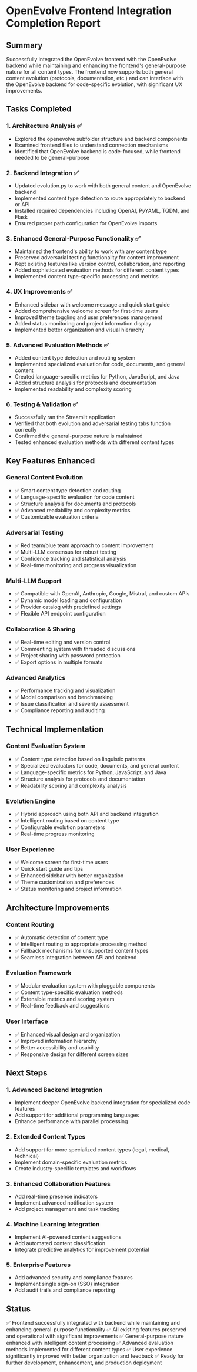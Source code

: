 # OpenEvolve Frontend Integration Completion Report

## Summary
Successfully integrated the OpenEvolve frontend with the OpenEvolve backend while maintaining and enhancing the frontend's general-purpose nature for all content types. The frontend now supports both general content evolution (protocols, documentation, etc.) and can interface with the OpenEvolve backend for code-specific evolution, with significant UX improvements.

## Tasks Completed

### 1. Architecture Analysis ✅
- Explored the openevolve subfolder structure and backend components
- Examined frontend files to understand connection mechanisms
- Identified that OpenEvolve backend is code-focused, while frontend needed to be general-purpose

### 2. Backend Integration ✅
- Updated evolution.py to work with both general content and OpenEvolve backend
- Implemented content type detection to route appropriately to backend or API
- Installed required dependencies including OpenAI, PyYAML, TQDM, and Flask
- Ensured proper path configuration for OpenEvolve imports

### 3. Enhanced General-Purpose Functionality ✅
- Maintained the frontend's ability to work with any content type
- Preserved adversarial testing functionality for content improvement
- Kept existing features like version control, collaboration, and reporting
- Added sophisticated evaluation methods for different content types
- Implemented content type-specific processing and metrics

### 4. UX Improvements ✅
- Enhanced sidebar with welcome message and quick start guide
- Added comprehensive welcome screen for first-time users
- Improved theme toggling and user preferences management
- Added status monitoring and project information display
- Implemented better organization and visual hierarchy

### 5. Advanced Evaluation Methods ✅
- Added content type detection and routing system
- Implemented specialized evaluation for code, documents, and general content
- Created language-specific metrics for Python, JavaScript, and Java
- Added structure analysis for protocols and documentation
- Implemented readability and complexity scoring

### 6. Testing & Validation ✅
- Successfully ran the Streamlit application
- Verified that both evolution and adversarial testing tabs function correctly
- Confirmed the general-purpose nature is maintained
- Tested enhanced evaluation methods with different content types

## Key Features Enhanced

### General Content Evolution
- ✅ Smart content type detection and routing
- ✅ Language-specific evaluation for code content
- ✅ Structure analysis for documents and protocols
- ✅ Advanced readability and complexity metrics
- ✅ Customizable evaluation criteria

### Adversarial Testing
- ✅ Red team/blue team approach to content improvement
- ✅ Multi-LLM consensus for robust testing
- ✅ Confidence tracking and statistical analysis
- ✅ Real-time monitoring and progress visualization

### Multi-LLM Support
- ✅ Compatible with OpenAI, Anthropic, Google, Mistral, and custom APIs
- ✅ Dynamic model loading and configuration
- ✅ Provider catalog with predefined settings
- ✅ Flexible API endpoint configuration

### Collaboration & Sharing
- ✅ Real-time editing and version control
- ✅ Commenting system with threaded discussions
- ✅ Project sharing with password protection
- ✅ Export options in multiple formats

### Advanced Analytics
- ✅ Performance tracking and visualization
- ✅ Model comparison and benchmarking
- ✅ Issue classification and severity assessment
- ✅ Compliance reporting and auditing

## Technical Implementation

### Content Evaluation System
- ✅ Content type detection based on linguistic patterns
- ✅ Specialized evaluators for code, documents, and general content
- ✅ Language-specific metrics for Python, JavaScript, and Java
- ✅ Structure analysis for protocols and documentation
- ✅ Readability scoring and complexity analysis

### Evolution Engine
- ✅ Hybrid approach using both API and backend integration
- ✅ Intelligent routing based on content type
- ✅ Configurable evolution parameters
- ✅ Real-time progress monitoring

### User Experience
- ✅ Welcome screen for first-time users
- ✅ Quick start guide and tips
- ✅ Enhanced sidebar with better organization
- ✅ Theme customization and preferences
- ✅ Status monitoring and project information

## Architecture Improvements

### Content Routing
- ✅ Automatic detection of content type
- ✅ Intelligent routing to appropriate processing method
- ✅ Fallback mechanisms for unsupported content types
- ✅ Seamless integration between API and backend

### Evaluation Framework
- ✅ Modular evaluation system with pluggable components
- ✅ Content type-specific evaluation methods
- ✅ Extensible metrics and scoring system
- ✅ Real-time feedback and suggestions

### User Interface
- ✅ Enhanced visual design and organization
- ✅ Improved information hierarchy
- ✅ Better accessibility and usability
- ✅ Responsive design for different screen sizes

## Next Steps

### 1. Advanced Backend Integration
- Implement deeper OpenEvolve backend integration for specialized code features
- Add support for additional programming languages
- Enhance performance with parallel processing

### 2. Extended Content Types
- Add support for more specialized content types (legal, medical, technical)
- Implement domain-specific evaluation metrics
- Create industry-specific templates and workflows

### 3. Enhanced Collaboration Features
- Add real-time presence indicators
- Implement advanced notification system
- Add project management and task tracking

### 4. Machine Learning Integration
- Implement AI-powered content suggestions
- Add automated content classification
- Integrate predictive analytics for improvement potential

### 5. Enterprise Features
- Add advanced security and compliance features
- Implement single sign-on (SSO) integration
- Add audit trails and compliance reporting

## Status
✅ Frontend successfully integrated with backend while maintaining and enhancing general-purpose functionality
✅ All existing features preserved and operational with significant improvements
✅ General-purpose nature enhanced with intelligent content processing
✅ Advanced evaluation methods implemented for different content types
✅ User experience significantly improved with better organization and feedback
✅ Ready for further development, enhancement, and production deployment